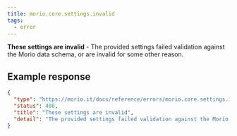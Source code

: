 ```yaml
---
title: morio.core.settings.invalid
tags:
  - error
---
```


<!-- MORIO_AUTO_GENERATED_CONTENT_STARTS - Manual changes made below will be overwritten -->

**These settings are invalid** - The provided settings failed validation against the Morio data schema, or are invalid for some other reason.

<!-- MORIO_AUTO_GENERATED_CONTENT_ENDS - Manual changes made above will be overwritten -->

<!-- MORIO_AUTO_GENERATED_CONTENT_STARTS - Manual changes made below will be overwritten -->

## Example response

```json
{
  "type": "https://morio.it/docs/reference/errors/morio.core.settings.invalid",
  "status": 400,
  "title": "These settings are invalid",
  "detail": "The provided settings failed validation against the Morio data schema, or are invalid for some other reason."
}
```

<!-- MORIO_AUTO_GENERATED_CONTENT_ENDS - Manual changes made above will be overwritten -->
